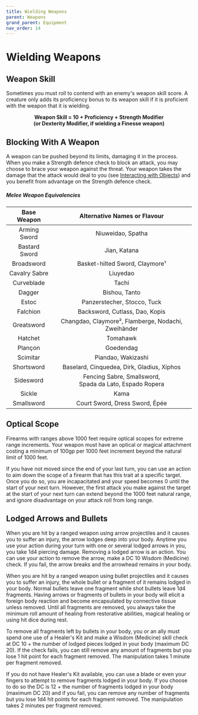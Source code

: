 ```yaml
---
title: Wielding Weapons
parent: Weapons
grand_parent: Equipment
nav_order: 14
---
```


# Wielding Weapons

## Weapon Skill
Sometimes you must roll to contend with an enemy's weapon skill score. A creature only adds its proficiency bonus to its weapon skill if it is proficient with the weapon that it is wielding.

<center>

<strong>Weapon Skill = 10 + Proficiency + Strength Modifier<br>(or Dexterity Modifier, if wielding a Finesse weapon)</strong>

</center>

## Blocking With A Weapon
A weapon can be pushed beyond its limits, damaging it in the process. When you make a Strength defence check to block an attack, you may choose to brace your weapon against the threat. Your weapon takes the damage that the attack would deal to you (see [Interacting with Objects](https://stormchaserroleplaying.com/stormchaserRPG/Adventuring/TheEnvironment/InteractingWithObjects/#blocking-with-an-item)) and you benefit from advantage on the Strength defence check.

##### Melee Weapon Equivalencies

| Base Weapon | Alternative Names or Flavour |
|:-----------:|:----------------------------:|
| Arming Sword | Niuweidao, Spatha |
| Bastard Sword | Jian, Katana |
| Broadsword | Basket-hilted Sword, Claymore¹ |
| Cavalry Sabre | Liuyedao |
| Curveblade | Tachi |
| Dagger | Bishou, Tanto |
| Estoc | Panzerstecher, Stocco, Tuck |
| Falchion | Backsword, Cutlass, Dao, Kopis |
| Greatsword | Changdao, Claymore², Flamberge, Nodachi, Zweihänder |
| Hatchet | Tomahawk |
| Plançon | Goedendag |
| Scimitar | Piandao, Wakizashi |
| Shortsword | Baselard, Cinquedea, Dirk, Gladius, Xiphos |
| Sidesword | Fencing Sabre, Smallsword,<br>Spada da Lato, Espado Ropera
| Sickle | Kama |
| Smallsword | Court Sword, Dress Sword, Épée |

## Optical Scope
Firearms with ranges above 1000 feet require optical scopes for extreme range increments. Your weapon must have an optical or magical attachment costing a minimum of 100gp per 1000 feet increment beyond the natural limit of 1000 feet.

If you have not moved since the end of your last turn, you can use an action to aim down the scope of a firearm that has this trait at a specific target. Once you do so, you are incapacitated and your speed becomes 0 until the start of your next turn. However, the first attack you make against the target at the start of your next turn can extend beyond the 1000 feet natural range, and ignore disadvantage on your attack roll from long range. 

## Lodged Arrows and Bullets
When you are hit by a ranged weapon using arrow projectiles and it causes you to suffer an injury, the arrow lodges deep into your body. Anytime you use your action during your turn with one or several lodged arrows in you, you take 1d4 piercing damage. Removing a lodged arrow is an action. You can use your action to remove the arrow, make a DC 10 Wisdom (Medicine) check. If you fail, the arrow breaks and the arrowhead remains in your body. 

When you are hit by a ranged weapon using bullet projectiles and it causes you to suffer an injury, the whole bullet or a fragment of it remains lodged in your body. Normal bullets leave one fragment while shot bullets leave 1d4 fragments. 
Having arrows or fragments of bullets in your body will elicit a foreign body reaction and become encapsulated by connective tissue unless removed. Until all fragments are removed, you always take the minimum roll amount of healing from restorative abilities, magical healing or using hit dice during rest.

To remove all fragments left by bullets in your body, you or an ally must spend one use of a Healer's Kit and make a Wisdom (Medicine) skill check at DC 10 + the number of lodged pieces lodged in your body (maximum DC 20). If the check fails, you can still remove any amount of fragments but you lose 1 hit point for each fragment removed. The manipulation takes 1 minute per fragment removed.

If you do not have Healer's Kit available, you can use a blade or even your fingers to attempt to remove fragments lodged in your body. If you choose to do so the DC is 12 + the number of fragments lodged in your body (maximum DC 20) and if you fail, you can remove any number of fragments but you lose 1d4 hit points for each fragment removed. The manipulation takes 2 minutes per fragment removed.
